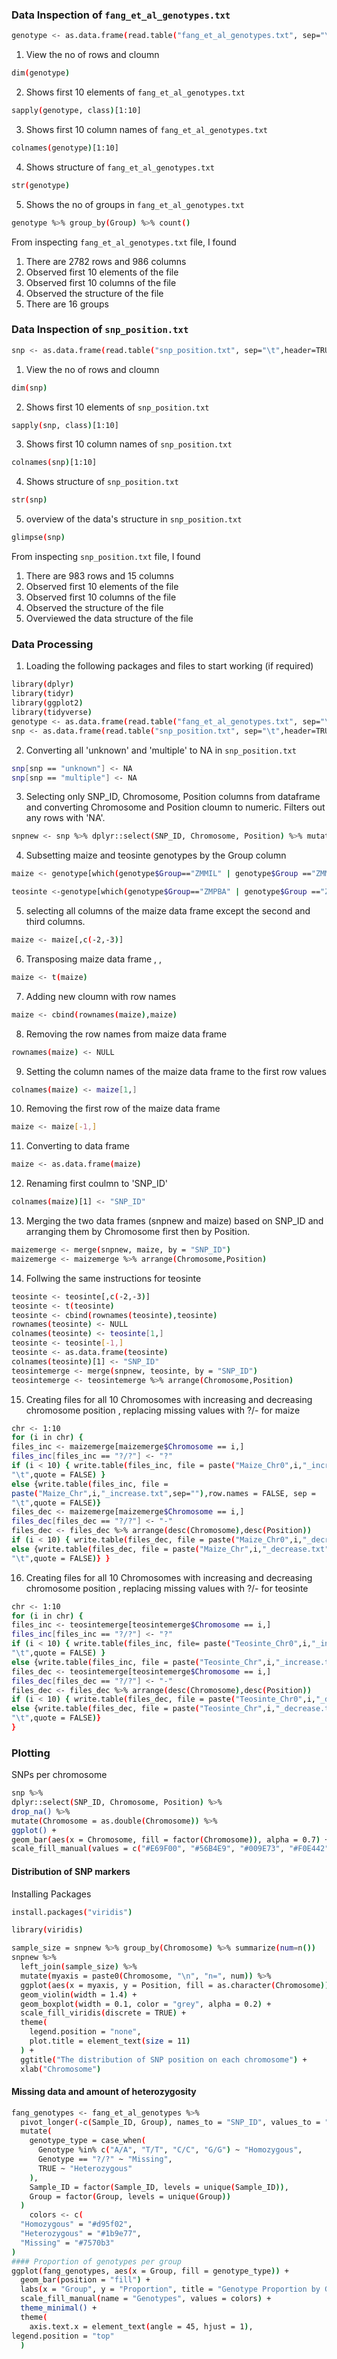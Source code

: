 ### Data Inspection of `fang_et_al_genotypes.txt`

```sh
genotype <- as.data.frame(read.table("fang_et_al_genotypes.txt", sep="\t",header=TRUE))
```
1. View the no of rows and cloumn
```sh
dim(genotype)
```
2. Shows first 10 elements of `fang_et_al_genotypes.txt`
```sh
sapply(genotype, class)[1:10]
```
3. Shows first 10 column names of `fang_et_al_genotypes.txt`
```sh
colnames(genotype)[1:10]
```
4. Shows structure of `fang_et_al_genotypes.txt`
```sh
str(genotype)
```
5. Shows the no of groups in `fang_et_al_genotypes.txt`
```sh
genotype %>% group_by(Group) %>% count()
```
From inspecting `fang_et_al_genotypes.txt` file, I found
1. There are 2782 rows and 986 columns
2. Observed first 10 elements of the file
3. Observed first 10 columns of the file
4. Observed the structure of the file
5. There are 16 groups 
### Data Inspection of `snp_position.txt`
```sh 
snp <- as.data.frame(read.table("snp_position.txt", sep="\t",header=TRUE))
```
1. View the no of rows and cloumn
```sh
dim(snp)
```
2. Shows first 10 elements of `snp_position.txt`
```sh
sapply(snp, class)[1:10]
```
3. Shows first 10 column names of `snp_position.txt`
```sh
colnames(snp)[1:10]
```
4. Shows structure of `snp_position.txt`
```sh
str(snp)
```
5. overview of the data's structure in `snp_position.txt`
```sh
glimpse(snp)
```
From inspecting `snp_position.txt` file, I found
1. There are 983 rows and 15 columns
2. Observed first 10 elements of the file
3. Observed first 10 columns of the file
4. Observed the structure of the file
5. Overviewed the data structure of the file

### Data Processing
1. Loading the following packages and files to start working (if required)
```sh
library(dplyr)
library(tidyr)
library(ggplot2)
library(tidyverse)
genotype <- as.data.frame(read.table("fang_et_al_genotypes.txt", sep="\t",header=TRUE))
snp <- as.data.frame(read.table("snp_position.txt", sep="\t",header=TRUE))
```
2. Converting all 'unknown' and 'multiple' to NA in ```snp_position.txt```
```sh
snp[snp == "unknown"] <- NA
snp[snp == "multiple"] <- NA
```
3. Selecting only SNP_ID, Chromosome, Position columns from dataframe and converting Chromosome and Position cloumn to numeric. Filters out any rows with 'NA'.
```sh
snpnew <- snp %>% dplyr::select(SNP_ID, Chromosome, Position) %>% mutate(Chromosome=as.numeric(Chromosome), Position=as.numeric(Position))%>% filter_all(all_vars(. != "NA"))
```
4. Subsetting maize and teosinte genotypes by the Group column
```sh
maize <- genotype[which(genotype$Group=="ZMMIL" | genotype$Group =="ZMMLR" | genotype$Group == "ZMMMR"),] 
```
```sh
teosinte <-genotype[which(genotype$Group=="ZMPBA" | genotype$Group =="ZMPIL" | genotype$Group == "ZMPJA"),]
```
5. selecting all columns of the maize data frame except the second and third columns.
```sh
maize <- maize[,c(-2,-3)]
```
6. Transposing maize data frame  , , 
```sh
maize <- t(maize)
```
7. Adding new cloumn with row names
```sh
maize <- cbind(rownames(maize),maize) 
```
8. Removing the row names from maize data frame
```sh
rownames(maize) <- NULL 
```
9. Setting the column names of the maize data frame to the first row values
```sh
colnames(maize) <- maize[1,] 
```
10. Removing the first row of the maize data frame
```sh
maize <- maize[-1,] 
```
11. Converting to data frame
```sh
maize <- as.data.frame(maize) 
```
12. Renaming first coulmn to 'SNP_ID'
```sh
colnames(maize)[1] <- "SNP_ID"
```
13. Merging the two data frames (snpnew and maize) based on SNP_ID and arranging them by Chromosome first then by Position.
```sh
maizemerge <- merge(snpnew, maize, by = "SNP_ID") 
maizemerge <- maizemerge %>% arrange(Chromosome,Position)
```
14. Follwing the same instructions for teosinte
```sh
teosinte <- teosinte[,c(-2,-3)] 
teosinte <- t(teosinte) 
teosinte <- cbind(rownames(teosinte),teosinte) 
rownames(teosinte) <- NULL 
colnames(teosinte) <- teosinte[1,] 
teosinte <- teosinte[-1,] 
teosinte <- as.data.frame(teosinte) 
colnames(teosinte)[1] <- "SNP_ID" 
teosintemerge <- merge(snpnew, teosinte, by = "SNP_ID") 
teosintemerge <- teosintemerge %>% arrange(Chromosome,Position)
```
15. Creating files for all 10 Chromosomes with increasing and decreasing chromosome position , replacing missing values with ?/- for maize
```sh
chr <- 1:10 
for (i in chr) { 
files_inc <- maizemerge[maizemerge$Chromosome == i,] 
files_inc[files_inc == "?/?"] <- "?"
if (i < 10) { write.table(files_inc, file = paste("Maize_Chr0",i,"_increase.txt",sep=""),row.names = FALSE,sep = 
"\t",quote = FALSE) } 
else {write.table(files_inc, file = 
paste("Maize_Chr",i,"_increase.txt",sep=""),row.names = FALSE, sep = 
"\t",quote = FALSE)} 
files_dec <- maizemerge[maizemerge$Chromosome == i,] 
files_dec[files_dec == "?/?"] <- "-" 
files_dec <- files_dec %>% arrange(desc(Chromosome),desc(Position)) 
if (i < 10) { write.table(files_dec, file = paste("Maize_Chr0",i,"_decrease.txt",sep=""),row.names = FALSE,sep = "\t",quote = FALSE) } 
else {write.table(files_dec, file = paste("Maize_Chr",i,"_decrease.txt",sep=""),row.names = FALSE, sep = 
"\t",quote = FALSE)} }
```
16. Creating files for all 10 Chromosomes with increasing and decreasing chromosome position , replacing missing values with ?/- for teosinte
```sh
chr <- 1:10 
for (i in chr) { 
files_inc <- teosintemerge[teosintemerge$Chromosome == i,] 
files_inc[files_inc == "?/?"] <- "?" 
if (i < 10) { write.table(files_inc, file= paste("Teosinte_Chr0",i,"_increase.txt",sep=""),row.names = FALSE,sep = 
"\t",quote = FALSE) } 
else {write.table(files_inc, file = paste("Teosinte_Chr",i,"_increase.txt",sep=""),row.names = FALSE, sep = "\t",quote = FALSE)}
files_dec <- teosintemerge[teosintemerge$Chromosome == i,] 
files_dec[files_dec == "?/?"] <- "-" 
files_dec <- files_dec %>% arrange(desc(Chromosome),desc(Position)) 
if (i < 10) { write.table(files_dec, file = paste("Teosinte_Chr0",i,"_decrease.txt",sep=""),row.names = FALSE,sep = "\t",quote = FALSE) } 
else {write.table(files_dec, file = paste("Teosinte_Chr",i,"_decrease.txt",sep=""),row.names = FALSE, sep = 
"\t",quote = FALSE)} 
}
```
### Plotting
SNPs per chromosome

```sh
snp %>% 
dplyr::select(SNP_ID, Chromosome, Position) %>%
drop_na() %>%
mutate(Chromosome = as.double(Chromosome)) %>%
ggplot() +
geom_bar(aes(x = Chromosome, fill = factor(Chromosome)), alpha = 0.7) + scale_x_continuous(breaks = 1:10) +
scale_fill_manual(values = c("#E69F00", "#56B4E9", "#009E73", "#F0E442", "#0072B2", "#D55E00", "#CC79A7", "#999999", "#C14B00", "#00BFC4"))
```
#### Distribution of SNP markers

Installing Packages
```sh
install.packages("viridis")
```
```sh
library(viridis)
```

```sh
sample_size = snpnew %>% group_by(Chromosome) %>% summarize(num=n())
snpnew %>%
  left_join(sample_size) %>%
  mutate(myaxis = paste0(Chromosome, "\n", "n=", num)) %>%
  ggplot(aes(x = myaxis, y = Position, fill = as.character(Chromosome))) +
  geom_violin(width = 1.4) +
  geom_boxplot(width = 0.1, color = "grey", alpha = 0.2) +
  scale_fill_viridis(discrete = TRUE) +
  theme(
    legend.position = "none",
    plot.title = element_text(size = 11)
  ) +
  ggtitle("The distribution of SNP position on each chromosome") +
  xlab("Chromosome")
```
#### Missing data and amount of heterozygosity

```sh
fang_genotypes <- fang_et_al_genotypes %>%  
  pivot_longer(-c(Sample_ID, Group), names_to = "SNP_ID", values_to = "Genotype") %>%
  mutate(
    genotype_type = case_when(
      Genotype %in% c("A/A", "T/T", "C/C", "G/G") ~ "Homozygous",
      Genotype == "?/?" ~ "Missing",
      TRUE ~ "Heterozygous"
    ),
    Sample_ID = factor(Sample_ID, levels = unique(Sample_ID)),  
    Group = factor(Group, levels = unique(Group))
  )
    colors <- c(
  "Homozygous" = "#d95f02",
  "Heterozygous" = "#1b9e77",   
  "Missing" = "#7570b3"       
)
#### Proportion of genotypes per group
ggplot(fang_genotypes, aes(x = Group, fill = genotype_type)) +
  geom_bar(position = "fill") +
  labs(x = "Group", y = "Proportion", title = "Genotype Proportion by Group") +
  scale_fill_manual(name = "Genotypes", values = colors) +
  theme_minimal() +
  theme(
    axis.text.x = element_text(angle = 45, hjust = 1),
legend.position = "top"
  )
```


